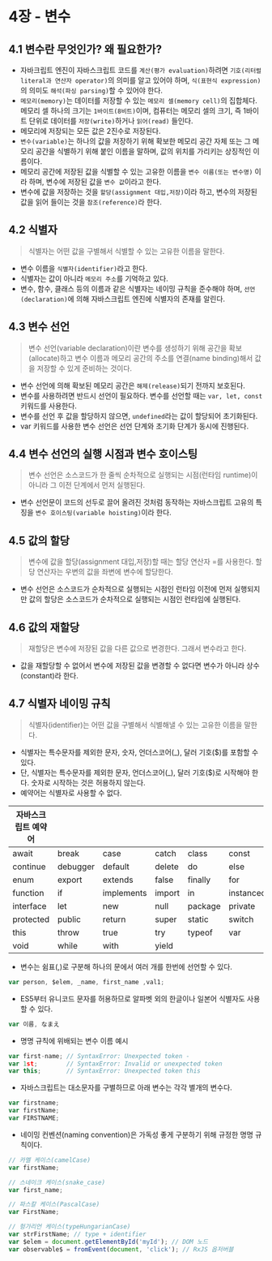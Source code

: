 # 4장 - 변수
## 4.1 변수란 무엇인가? 왜 필요한가?

- 자바크립트 엔진이 자바스크립트 코드를 `계산(평가 evaluation)`하려면 `기호(리터럴 literal과 연산자 operator)`의 의미를 알고 있어야 하며, `식(표현식 expression)`의 의미도 `해석(파싱 parsing)`할 수 있어야 한다.
- `메모리(memory)`는 데이터를 저장할 수 있는 `메모리 셀(memory cell)`의 집합체다. 메모리 셀 하나의 크기는 `1바이트(8비트)`이며, 컴퓨터는 메모리 셀의 크기, 즉 1바이트 단위로 데이터를 `저장(write)`하거나 `읽어(read)` 들인다.
- 메모리에 저장되는 모든 값은 2진수로 저장된다.
- `변수(variable)`는 하나의 값을 저장하기 위해 확보한 메모리 공간 자체 또는 그 메모리 공간을 식별하기 위해 붙인 이름을 말하며, 값의 위치를 가리키는 상징적인 이름이다.
- 메모리 공간에 저장된 값을 식별할 수 있는 고유한 이름을 `변수 이름(또는 변수명)` 이라 하며, 변수에 저장된 값을 `변수 값`이라고 한다.
- 변수에 값을 저장하는 것을 `할당(assignment 대입,저장)`이라 하고, 변수의 저장된 값을 읽어 들이는 것을 `참조(reference)`라 한다.

## 4.2 식별자

>식별자는 어떤 값을 구별해서 식별할 수 있는 고유한 이름을 말한다.
>

- 변수 이름을 `식별자(identifier)`라고 한다.
- 식별자는 값이 아니라 `메모리 주소`를 기억하고 있다.
- 변수, 함수, 클래스 등의 이름과 같은 식별자는 네이밍 규칙을 준수해야 하며, `선언(declaration)`에 의해 자바스크립트 엔진에 식별자의 존재를 알린다.

## 4.3 변수 선언

>변수 선언(variable declaration)이란 변수를 생성하기 위해 공간을 확보(allocate)하고 변수 이름과 메모리 공간의 주소를 연결(name binding)해서 값을 저장할 수 있게 준비하는 것이다.
>

- 변수 선언에 의해 확보된 메모리 공간은 `해제(release)`되기 전까지 보호된다.
- 변수를 사용하려면 반드시 선언이 필요하다. 변수를 선언할 때는 `var, let, const`키워드를 사용한다.
- 변수를 선언 후 값을 할당하지 않으면, `undefined`라는 값이 할당되어 초기화된다.
- var 키워드를 사용한 변수 선언은 선언 단계와 초기화 단계가 동시에 진행된다.

## 4.4 변수 선언의 실행 시점과 변수 호이스팅

>변수 선언은 소스코드가 한 줄씩 순차적으로 실행되는 시점(런타임 runtime)이 아니라 그 이전 단계에서 먼저 실행된다.
>

- 변수 선언문이 코드의 선두로 끌어 올려진 것처럼 동작하는 자바스크립트 고유의 특징을 `변수 호이스팅(variable hoisting)`이라 한다.

## 4.5 값의 할당

>변수에 값을 할당(assignment 대입,저장)할 때는 할당 연산자 =를 사용한다. 할당 연산자는 우변의 값을 좌변에 변수에 할당한다.
>

- 변수 선언은 소스코드가 순차적으로 실행되는 시점인 런타임 이전에 먼저 실행되지만 값의 할당은 소스코드가 순차적으로 실행되는 시점인 런타임에 실행된다.

## 4.6 값의 재할당

>재할당은 변수에 저장된 값을 다른 값으로 변경한다. 그래서 변수라고 한다.
>

- 값을 재할당할 수 없어서 변수에 저장된 값을 변경할 수 없다면 변수가 아니라 상수(constant)라 한다.

## 4.7 식별자 네이밍 규칙

>식별자(identifier)는 어떤 값을 구별해서 식별해낼 수 있는 고유한 이름을 말한다.
>

- 식별자는 특수문자를 제외한 문자, 숫자, 언더스코어(_), 달러 기호($)를 포함할 수 있다.
- 단, 식별자는 특수문자를 제외한 문자, 언더스코어(_), 달러 기호($)로 시작해야 한다. 숫자로 시작하는 것은 허용하지 않는다.
- 예약어는 식별자로 사용할 수 없다.

| 자바스크립트 예약어 | | | | | |
| --- | --- | --- | --- | --- | --- |
| await | break | case | catch | class | const |
| continue | debugger | default | delete | do | else |
| enum | export | extends | false | finally | for |
| function | if | implements | import | in | instanceof |
| interface | let | new | null | package | private |
| protected | public | return | super | static | switch |
| this | throw | true | try | typeof | var |
| void | while | with | yield |  |  |
- 변수는 쉼표(,)로 구분해 하나의 문에서 여러 개를 한번에 선언할 수 있다.

```jsx
var person, $elem, _name, first_name ,val1;
```

- ES5부터 유니코드 문자를 허용하므로 알파벳 외의 한글이나 일본어 식별자도 사용할 수 있다.

```jsx
var 이름, なまえ
```

- 명명 규칙에 위배되는 변수 이름 예시

```jsx
var first-name; // SyntaxError: Unexpected token -
var 1st;        // SyntaxError: Invalid or unexpected token
var this;       // SyntaxError: Unexpected token this
```

- 자바스크립트는 대소문자를 구별하므로 아래 변수는 각각 별개의 변수다.

```jsx
var firstname;
var firstName;
var FIRSTNAME;
```

- 네이밍 컨벤션(naming convention)은 가독성 좋게 구분하기 위해 규정한 명명 규칙이다.

```jsx
// 카멜 케이스(camelCase)
var firstName;

// 스네이크 케이스(snake_case)
var first_name;

// 파스칼 케이스(PascalCase)
var FirstName;

// 헝가리언 케이스(typeHungarianCase)
var strFirstName; // type + identifier
var $elem = document.getElementById('myId'); // DOM 노드
var observable$ = fromEvent(document, 'click'); // RxJS 옵저버블
```
